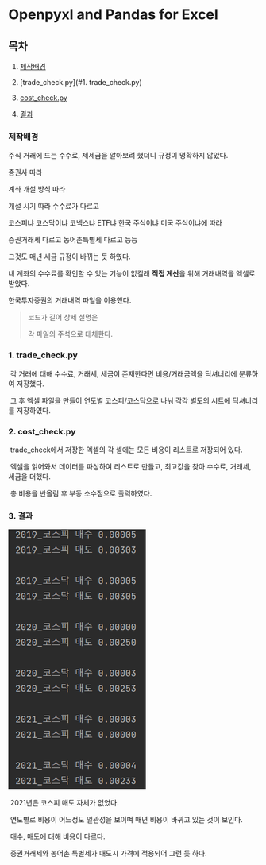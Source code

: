 # Openpyxl and Pandas for Excel

## 목차

1. [제작배경](#제작배경)

2. [trade_check.py](#1. trade_check.py)

3. [cost_check.py](#2.-cost_check.py)

4. [결과](#3.-결과)



### 제작배경

주식 거래에 드는 수수료, 제세금을 알아보려 했더니 규정이 명확하지 않았다.

증권사 따라 

계좌 개설 방식 따라 

개설 시기 따라 수수료가 다르고

코스피냐 코스닥이냐 코넥스냐  ETF냐 한국 주식이냐 미국 주식이냐에 따라 

증권거래세 다르고 농어촌특별세 다르고 등등

그것도 매년 세금 규정이 바뀌는 듯 하였다.

내 계좌의 수수료를 확인할 수 있는 기능이 없길래 **직접 계산**을 위해 거래내역을 엑셀로 받았다.

한국투자증권의 거래내역 파일을 이용했다.



>코드가 길어 상세 설명은 
>
>각 파일의 주석으로 대체한다.

### 1. trade_check.py

​	각 거래에 대해 수수료, 거래세, 세금이 존재한다면  비용/거래금액을 딕셔너리에 분류하여 저장했다.

​	그 후 엑셀 파일을 만들어 연도별 코스피/코스닥으로 나눠 각각 별도의 시트에 딕셔너리를 저장하였다.

### 2. cost_check.py

​	trade_check에서 저장한 엑셀의 각 셀에는 모든 비용이 리스트로 저장되어 있다.

​	엑셀을 읽어와서 데이터를 파싱하여 리스트로 만들고, 최고값을 찾아 수수료, 거래세, 세금을 더했다. 

​	총 비용을 반올림 후 부동 소수점으로 출력하였다.

### 3. 결과

![result](result.png)

​	2021년은 코스피 매도 자체가 없었다. 

​	연도별로 비용이 어느정도 일관성을 보이며 매년 비용이 바뀌고 있는 것이 보인다.

​	매수, 매도에 대해 비용이 다르다. 

​	증권거래세와 농어촌 특별세가 매도시 가격에 적용되어 그런 듯 하다.
